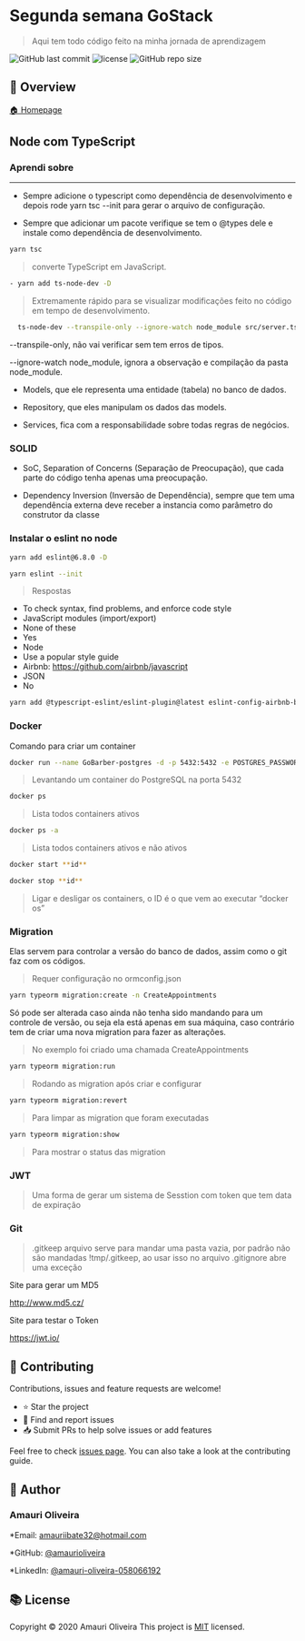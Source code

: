 # Segunda semana GoStack

> Aqui tem todo código feito na minha jornada de aprendizagem

![GitHub last commit](https://img.shields.io/github/last-commit/amaurioliveira/Segunda-Semana-GoStack)
![license](https://img.shields.io/github/license/amaurioliveira/Segunda-Semana-GoStack)
![GitHub repo size](https://img.shields.io/github/repo-size/amaurioliveira/Segunda-Semana-GoStack)

## :telescope: Overview

  [🏠 Homepage](https://github.com/AmauriOliveira/Segunda-Semana-GoStackk)

## Node com TypeScript

### Aprendi sobre

----

- Sempre adicione o typescript como dependência de desenvolvimento e depois rode yarn tsc --init para gerar o arquivo de configuração.

- Sempre que adicionar um pacote verifique se tem o @types dele e instale como dependência de desenvolvimento.

```bash
yarn tsc
```

  > converte TypeScript em JavaScript.

```bash
- yarn add ts-node-dev -D
```

  > Extremamente rápido para se visualizar modificações feito no código em tempo de desenvolvimento.

```bash
  ts-node-dev --transpile-only --ignore-watch node_module src/server.ts
```

 --transpile-only, não vai verificar sem tem erros de tipos.

 --ignore-watch node_module, ignora a observação e compilação da pasta node_module.

- Models, que ele representa uma entidade (tabela) no banco de dados.

- Repository, que eles manipulam os dados das models.

- Services, fica com a responsabilidade sobre todas regras de negócios.

### SOLID

- SoC, Separation of Concerns (Separação de Preocupação), que cada parte do código tenha apenas uma preocupação.

- Dependency Inversion (Inversão de Dependência), sempre que tem uma dependência externa deve receber a instancia como parâmetro do construtor da classe

### Instalar o eslint no node

```bash
yarn add eslint@6.8.0 -D
```

```bash
yarn eslint --init
```

> Respostas

- To check syntax, find problems, and enforce code style
- JavaScript modules (import/export)
- None of these
- Yes
- Node
- Use a popular style guide
- Airbnb: https://github.com/airbnb/javascript
- JSON
- No

```bash
yarn add @typescript-eslint/eslint-plugin@latest eslint-config-airbnb-base@latest eslint-plugin-import@^2.21.2 @typescript-eslint/parser@latest -D
```

### Docker

Comando para criar um container

```bash
docker run --name GoBarber-postgres -d -p 5432:5432 -e POSTGRES_PASSWORD=amauri32 postgres
```

>Levantando um container do PostgreSQL na porta 5432

```bash
docker ps
```

>Lista todos containers ativos

```bash
docker ps -a
```

>Lista todos containers ativos e não ativos

```bash
docker start **id**
```

```bash
docker stop **id**
```

>Ligar e desligar os containers, o ID é o que vem ao executar “docker os”

### Migration

Elas servem para controlar a versão do banco de dados, assim como o git faz com os códigos.

>Requer configuração no ormconfig.json

```bash
yarn typeorm migration:create -n CreateAppointments
```

Só pode ser alterada caso ainda não tenha sido mandando para um controle de versão, ou seja ela está apenas em sua máquina, caso contrário tem de criar uma nova migration para fazer as alterações.

>No exemplo foi criado uma chamada CreateAppointments

```bash
yarn typeorm migration:run
```

>Rodando as migration após criar e configurar

```bash
yarn typeorm migration:revert
```

>Para limpar as migration que foram executadas

```bash
yarn typeorm migration:show
```

>Para mostrar o status das migration

### JWT

>Uma forma de gerar um sistema de Sesstion com token que tem data de expiração

### Git

>.gitkeep arquivo serve para mandar uma pasta vazia, por padrão não são mandadas
>!tmp/.gitkeep, ao usar isso no arquivo .gitignore abre uma exceção

Site para gerar um MD5

<http://www.md5.cz/>

Site para testar o Token

<https://jwt.io/>

## :star2: Contributing

Contributions, issues and feature requests are welcome!

- ⭐️ Star the project
- 🐛 Find and report issues
- 📥 Submit PRs to help solve issues or add features

Feel free to check [issues page](https://github.com/amaurioliveira/Segunda-Semana-GoStack/issues). You can also take a look at the contributing guide.

## :bow: Author

### Amauri Oliveira

*Email: amauriibate32@hotmail.com

*GitHub: [@amaurioliveira](https://github.com/amaurioliveira)

*LinkedIn: [@amauri-oliveira-058066192](https://linkedin.com/in/amauri-oliveira-058066192)

## :books: License

Copyright © 2020 Amauri Oliveira
This project is [MIT](license) licensed.
